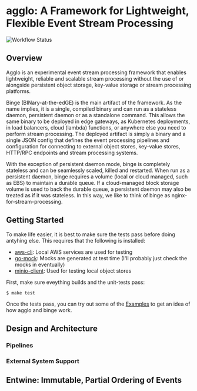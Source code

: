 # agglo: A Framework for Lightweight, Flexible Event Stream Processing

![Workflow Status](https://github.com/kmgreen2/agglo/workflows/Go/badge.svg?branch=main)

## Overview

Agglo is an experimental event stream processing framework that enables
lightweight, reliable and scalable stream processing without the use of or
alongside persistent object storage, key-value storage or stream processing
platforms.

Binge (BINary-at-the-edGE) is the main artifact of the framework.  As the name
implies, it is a single, compiled binary and can run as a stateless daemon,
persistent daemon or as a standalone command.  This allows the same binary to
be deployed in edge gateways, as Kubernetes deployments, in load balancers,
cloud (lambda) functions, or anywhere else you need to perform stream
processing.  The deployed artifact is simply a binary and a single JSON config
that defines the event processing pipelines and configuration for connecting to
external object stores, key-value stores, HTTP/RPC endpoints and stream
processing systems.

With the exception of persistent daemon mode, binge is completely stateless and
can be seamlessly scaled, killed and restarted.  When run as a persistent
daemon, binge requires a volume (local or cloud managed, such as EBS) to
maintain a durable queue.  If a cloud-managed block storage volume is used to
back the durable queue, a persistent daemon may also be treated as if it was
stateless.  In this way, we like to think of binge as
nginx-for-stream-processing.

## Getting Started

To make life easier, it is best to make sure the tests pass before doing antyhing else.  This requires that the
following is installed:

- [aws-cli](https://docs.aws.amazon.com/cli/latest/userguide/cli-chap-install.html): Local AWS services are used for testing
- [go-mock](https://github.com/golang/mock): Mocks are generated at test time (I'll probably just check the mocks in eventually)
- [minio-client](https://docs.min.io/docs/minio-client-quickstart-guide.html): Used for testing local object stores

First, make sure eveything builds and the unit-tests pass:

```
$ make test
```

Once the tests pass, you can try out some of the [Examples](./examples) to get an idea of how
agglo and binge work.

## Design and Architecture

### Pipelines

### External System Support

## Entwine: Immutable, Partial Ordering of Events


